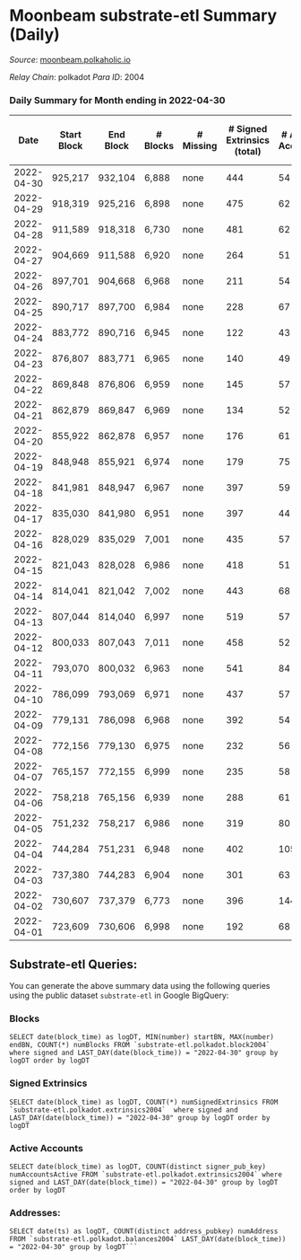 # Moonbeam substrate-etl Summary (Daily)

_Source_: [moonbeam.polkaholic.io](https://moonbeam.polkaholic.io)

*Relay Chain*: polkadot
*Para ID*: 2004



### Daily Summary for Month ending in 2022-04-30


| Date | Start Block | End Block | # Blocks | # Missing | # Signed Extrinsics (total) | # Active Accounts | # Addresses with Balances | # Events | # Transfers | # XCM Transfers In | # XCM Transfers Out |
| ---- | ----------- | --------- | -------- | --------- | --------------------------- | ----------------- | ------------------------- | -------- | ----------- | ------------------ | ------------------- |
| 2022-04-30 | 925,217 | 932,104 | 6,888 | none | 444 | 54 | 226,560 | 538,744 | 13,202 ($12,664,527) |   |   |
| 2022-04-29 | 918,319 | 925,216 | 6,898 | none | 475 | 62 |  | 535,382 | 12,880 ($15,025,534) |   |   |
| 2022-04-28 | 911,589 | 918,318 | 6,730 | none | 481 | 62 |  | 545,705 | 12,530 ($17,454,566) |   |   |
| 2022-04-27 | 904,669 | 911,588 | 6,920 | none | 264 | 51 |  | 509,344 | 13,078 ($12,199,124) |   |   |
| 2022-04-26 | 897,701 | 904,668 | 6,968 | none | 211 | 54 |  | 548,880 | 16,342 ($18,332,638) |   |   |
| 2022-04-25 | 890,717 | 897,700 | 6,984 | none | 228 | 67 |  | 567,393 | 13,511 ($18,505,720) |   |   |
| 2022-04-24 | 883,772 | 890,716 | 6,945 | none | 122 | 43 |  | 455,839 | 9,396 ($51,142,952) |   |   |
| 2022-04-23 | 876,807 | 883,771 | 6,965 | none | 140 | 49 |  | 450,773 | 11,030 ($10,815,819) |   |   |
| 2022-04-22 | 869,848 | 876,806 | 6,959 | none | 145 | 57 |  | 481,251 | 10,341 ($13,638,725) |   |   |
| 2022-04-21 | 862,879 | 869,847 | 6,969 | none | 134 | 52 |  | 565,739 | 13,101 ($18,148,997) |   |   |
| 2022-04-20 | 855,922 | 862,878 | 6,957 | none | 176 | 61 |  | 556,885 | 14,642 ($26,460,417) |   |   |
| 2022-04-19 | 848,948 | 855,921 | 6,974 | none | 179 | 75 |  | 573,281 | 14,680 ($18,705,165) |   |   |
| 2022-04-18 | 841,981 | 848,947 | 6,967 | none | 397 | 59 |  | 580,771 | 16,877 ($36,545,472) |   |   |
| 2022-04-17 | 835,030 | 841,980 | 6,951 | none | 397 | 44 |  | 523,614 | 13,145 ($14,467,265) |   |   |
| 2022-04-16 | 828,029 | 835,029 | 7,001 | none | 435 | 57 |  | 555,303 | 14,308 ($21,678,985) |   |   |
| 2022-04-15 | 821,043 | 828,028 | 6,986 | none | 418 | 51 |  | 550,526 | 15,104 ($18,616,730) |   |   |
| 2022-04-14 | 814,041 | 821,042 | 7,002 | none | 443 | 68 |  | 563,676 | 14,460 ($22,987,188) |   |   |
| 2022-04-13 | 807,044 | 814,040 | 6,997 | none | 519 | 57 |  | 644,362 | 18,444 ($56,208,846) |   |   |
| 2022-04-12 | 800,033 | 807,043 | 7,011 | none | 458 | 52 |  | 630,546 | 16,628 ($49,038,719) |   |   |
| 2022-04-11 | 793,070 | 800,032 | 6,963 | none | 541 | 84 |  | 640,363 | 16,653 ($113,142,710) |   |   |
| 2022-04-10 | 786,099 | 793,069 | 6,971 | none | 437 | 57 |  | 685,934 | 18,922 ($57,930,227) |   |   |
| 2022-04-09 | 779,131 | 786,098 | 6,968 | none | 392 | 54 |  | 522,613 | 12,924 ($21,061,039) |   |   |
| 2022-04-08 | 772,156 | 779,130 | 6,975 | none | 232 | 56 |  | 653,794 | 16,803 ($28,370,289) |   |   |
| 2022-04-07 | 765,157 | 772,155 | 6,999 | none | 235 | 58 |  | 695,610 | 19,191 ($31,651,596) |   |   |
| 2022-04-06 | 758,218 | 765,156 | 6,939 | none | 288 | 61 |  | 821,961 | 21,141 ($43,771,562) |   |   |
| 2022-04-05 | 751,232 | 758,217 | 6,986 | none | 319 | 80 |  | 821,290 | 23,467 ($50,433,264) |   |   |
| 2022-04-04 | 744,284 | 751,231 | 6,948 | none | 402 | 105 |  | 1,128,485 | 35,756 ($72,596,398) |   |   |
| 2022-04-03 | 737,380 | 744,283 | 6,904 | none | 301 | 63 |  | 1,118,198 | 32,874 ($64,243,332) |   |   |
| 2022-04-02 | 730,607 | 737,379 | 6,773 | none | 396 | 144 |  | 1,595,945 | 49,729 ($116,414,920) |   |   |
| 2022-04-01 | 723,609 | 730,606 | 6,998 | none | 192 | 68 |  | 590,980 | 14,410 ($18,039,717) |   |   |

## Substrate-etl Queries:
You can generate the above summary data using the following queries using the public dataset `substrate-etl` in Google BigQuery:


### Blocks
```
SELECT date(block_time) as logDT, MIN(number) startBN, MAX(number) endBN, COUNT(*) numBlocks FROM `substrate-etl.polkadot.block2004`  where signed and LAST_DAY(date(block_time)) = "2022-04-30" group by logDT order by logDT
```


### Signed Extrinsics
```
SELECT date(block_time) as logDT, COUNT(*) numSignedExtrinsics FROM `substrate-etl.polkadot.extrinsics2004`  where signed and LAST_DAY(date(block_time)) = "2022-04-30" group by logDT order by logDT
```


### Active Accounts
```
SELECT date(block_time) as logDT, COUNT(distinct signer_pub_key) numAccountsActive FROM `substrate-etl.polkadot.extrinsics2004` where signed and LAST_DAY(date(block_time)) = "2022-04-30" group by logDT order by logDT
```


### Addresses:
```
SELECT date(ts) as logDT, COUNT(distinct address_pubkey) numAddress FROM `substrate-etl.polkadot.balances2004` LAST_DAY(date(block_time)) = "2022-04-30" group by logDT```

